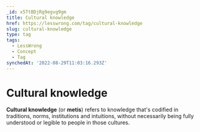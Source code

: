 ```yaml
---
_id: x5TtBDjRg9egvg9gm
title: Cultural knowledge
href: https://lesswrong.com/tag/cultural-knowledge
slug: cultural-knowledge
type: tag
tags:
  - LessWrong
  - Concept
  - Tag
synchedAt: '2022-08-29T11:03:16.293Z'
---
```

# Cultural knowledge

**Cultural knowledge** (or **metis**) refers to knowledge that's codified in traditions, norms, institutions and intuitions, without necessarily being fully understood or legible to people in those cultures.